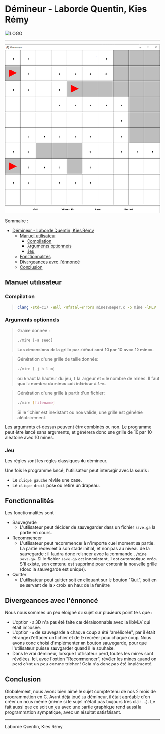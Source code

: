 # Démineur - Laborde Quentin, Kies Rémy 

![LOGO](./screens/Logo_Université_Gustave_Eiffel_2020.svg.png)

___

![SCREENSHOT](./screens/game.png)

Sommaire :
- [Démineur - Laborde Quentin, Kies Rémy](#démineur---laborde-quentin-kies-rémy)
  - [Manuel utilisateur](#manuel-utilisateur)
    - [Compilation](#compilation)
    - [Arguments optionnels](#arguments-optionnels)
    - [Jeu](#jeu)
  - [Fonctionnalités](#fonctionnalités)
  - [Divergeances avec l'énnoncé](#divergeances-avec-lénnoncé)
  - [Conclusion](#conclusion)

## Manuel utilisateur

### Compilation

> ```bash
> clang -std=c17 -Wall -Wfatal-errors minesweeper.c -o mine -lMLV
> ```

### Arguments optionnels

> Graine donnée :
> ```bash
> ./mine [-a seed]
> ```
> Les dimensions de la grille par défaut sont 10 par 10 avec 10 mines.

> Génération d'une grille de taille donnée:
> ```bash
> ./mine [-j h l m]
> ```
> où `h` vaut la hauteur du jeu, `l` la largeur et `m` le nombre de mines.
> Il faut que le nombre de mines soit inférieur à `l*m`.

> Génération d'une grille à partir d'un fichier:
> ```bash
> ./mine [filename]
> ```
> Si le fichier est inexistant ou non valide, une grille est générée aléatoirement.

Les arguments ci-dessus peuvent être combinés ou non.
Le programme peut être lancé sans arguments, et génèrera donc une grille de 10 par 10 aléatoire avec 10 mines.

### Jeu

Les règles sont les règles classiques du démineur.

Une fois le programme lancé, l'utilisateur peut interargir avec la souris :
* Le `clique gauche` révèle une case.
* Le `clique droit` pose ou retire un drapeau. 


## Fonctionnalités

Les fonctionnalités sont :
* Sauvegarde
  * L'utilisateur peut décider de sauvegarder dans un fichier `save.ga` la partie en cours.
* Recommencer
  * L'utilisateur peut recommencer à n'importe quel moment sa partie. La partie redevient à son stade initial, et non pas au niveau de la sauvegarde : il faudra donc relancer avec la commande `./mine save.ga`. Si le fichier ``save.ga`` est innexistant, il est automatique crée. S'il existe, son contenu est supprimé pour contenir la nouvelle grille (donc la sauvegarde est unique).
* Quitter
  * L'utilisateur peut quitter soit en cliquant sur le bouton "Quit", soit en se servant de la `X` croix en haut de la fenêtre.

## Divergeances avec l'énnoncé

Nous nous sommes un peu éloigné du sujet sur plusieurs point tels que :
* L'option `-3` 3D n'a pas été faite car déraisonnable avec la libMLV qui était imposée.
* L'option `-u` de sauvegarde a chaque coup a été "améliorée", par il était étrange d'effacer un fichier et de le recréer pour chaque coup. Nous avons donc choisi d'implémenter un bouton sauvegarde, pour que l'utilisateur puisse sauvgarder quand il le souhaite.
* Dans le vrai démineur, lorsque l'utilisateur perd, toutes les mines sont révélées. Ici, avec l'option "Recommencer", révéler les mines quand on perd c'est un peu comme tricher ! Cela n'a donc pas été implémenté. 

## Conclusion

Globalement, nous avons bien aimé le sujet compte tenu de nos 2 mois de programmation en C. Ayant déjà joué au démineur, il était agréable d'en créer un nous même (même si le sujet n'était pas toujours très clair ...). Le fait aussi que ce soit un jeu avec une partie graphique rend aussi la programmation sympatique, avec un résultat satisfaisant.
___
Laborde Quentin, Kies Rémy 